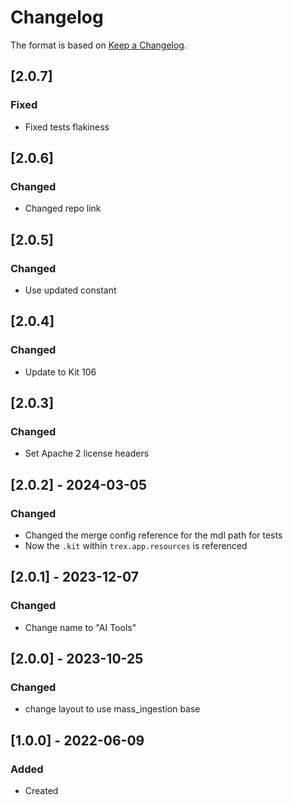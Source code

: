 # Changelog
The format is based on [Keep a Changelog](https://keepachangelog.com/en/1.0.0/).

## [2.0.7]
### Fixed
- Fixed tests flakiness

## [2.0.6]
### Changed
- Changed repo link

## [2.0.5]
### Changed
- Use updated constant

## [2.0.4]
### Changed
- Update to Kit 106

## [2.0.3]
### Changed
- Set Apache 2 license headers

## [2.0.2] - 2024-03-05
### Changed
- Changed the merge config reference for the mdl path for tests
- Now the `.kit` within `trex.app.resources` is referenced

## [2.0.1] - 2023-12-07
### Changed
- Change name to "AI Tools"

## [2.0.0] - 2023-10-25
### Changed
- change layout to use mass_ingestion base


## [1.0.0] - 2022-06-09
### Added
- Created
